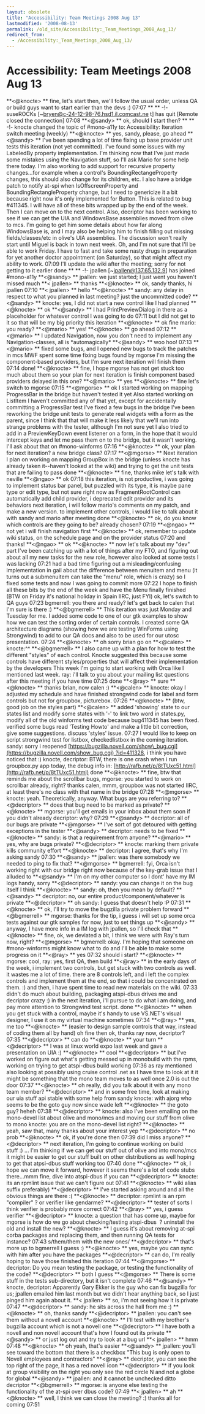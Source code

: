```yaml
---
layout: obsolete
title: "Accessibility: Team Meetings 2008 Aug 13"
lastmodified: '2008-08-13'
permalink: /old_site/Accessibility:_Team_Meetings_2008_Aug_13/
redirect_from:
  - /Accessibility:_Team_Meetings_2008_Aug_13/
---
```


Accessibility: Team Meetings 2008 Aug 13
========================================

**\<@knocte\> **
fine, let's start then, we'll follow the usual order, unless QA or build guys want to start earlier than the devs :)
07:07
** **
-!- suseROCKs [\~bryen@c-24-12-98-76.hsd1.il.comcast.ne t] has quit [Remote closed the connection]
07:08
**\<@sandy\> **
ok, should I start then?
** **
-!- knocte changed the topic of \#mono-a11y to: Accessibility: Iteration switch meeting (weekly)
**\<@knocte\> **
yes, sandy, please, go ahead
**\<@sandy\> **
I've been spending a lot of time fixing up base provider unit tests this iteration (not yet committed). I've found some issues with my LabeledBy property implementation. I'm thinking now that I've just made some mistakes using the Navigation stuff, so I'll ask Mario for some help there today.
I'm also working to add support for recursive property changes...for example when a control's BoundingRectangeProperty changes, this should also change for its children, etc.
I also have a bridge patch to notify at-spi when IsOffscreenProperty and BoundingRectangleProperty change, but I need to genericize it a bit because right now it's only implemented for Button. This is related to bug \#411345.
I will have all of these bits wrapped up by the end of the week. Then I can move on to the next control. Also, decriptor has been working to see if we can get the UIA and WindowsBase assemblies moved from olive to mcs. I'm going to get him some details about how far along WindowsBase is, and I may also be helping him to finish filling out missing fields/classes/etc in olive's UIA assemblies. The discussion won't really start until Miguel
is back in town next week.
Oh, and I'm not sure that I'll be able to work Friday. I have to fast and take some nasty drugs in preparation for yet another doctor appointment (on Saturday), so that might affect my ability to work.
07:09
I'll update the wiki after the meeting; sorry for not getting to it earlier
done
** **
-!- jpallen [\~jpallen@137.65.132.9] has joined \#mono-a11y
**\<@sandy\> **
jpallen: we just started; I just went
you haven't missed much
**\< jpallen\> **
thanks
**\<@knocte\> **
ok, sandy thanks, hi jpallen
07:10
**\< jpallen\> **
hello
**\<@knocte\> **
sandy: any delay in respect to what you planned in last meeting?
just the uncommitted code?
**\<@sandy\> **
knocte: yes, I did not start a new control like I had planned
**\<@knocte\> **
ok
**\<@sandy\> **
I had PrintPreviewDialog in there as a placeholder for whatever control I was going to do
07:11
but I did not get to it
so that will be my big priority this iteration
**\<@knocte\> **
ok fine
mario: you ready?
**\<@mario\> **
yes!
**\<@knocte\> **
go ahead
07:12
**\<@mario\> **
I updated Navigation, now you don't need to implement any Navigation-classes, all is \*automagically\*
**\<@sandy\> **
woo hoo!
07:13
**\<@mario\> **
fixed some bugs, and I opened new bugs to track the patches in mcs MWF
spent some time fixing bugs found by mgorse
I'm missing the component-based providers, but I'm sure next iteration will finish them
07:14
done!
**\<@knocte\> **
fine, I hope mgorse has not get stuck too much about them
so your plan for next iteration is finish component based providers delayed in this one?
**\<@mario\> **
yes
**\<@knocte\> **
fine
let's switch to mgorse
07:15
**\<@mgorse\> **
ok
I started working on mapping ProgressBar in the bridge but haven't tested it yet
Also started working on ListItem
I haven't committed any of that yet, except for accidentally committing a ProgressBar test
I've fixed a few bugs in the bridge
I've been reworking the bridge unit tests to generate real widgets with a form as the parent, since I think that that will make it less likely that we'll run into strange problems with the tester, although I'm not sure yet
I also tried to add in a PreviewKeyDown event listener on a form, in the hope that it would intercept keys and let me pass them on to the bridge, but it wasn't working. I'll ask about that on \#mono-winforms
07:16
**\<@knocte\> **
ok, your plan for next iteration? a new bridge class?
07:17
**\<@mgorse\> **
Next iteration I plan on working on mapping GroupBox in the bridge (unless knocte has already taken it--haven't looked at the wiki) and trying to get the unit tests that are failing to pass
done
**\<@knocte\> **
fine, thanks mike
let's talk with neville
**\<@ngao\> **
ok
07:18
this iteration, is not productive, i was going to implement status bar panel, but puzzled with its type, it is maybe pane type or edit type, but not sure right now
as FragmentRootControl can automatically add child provider, i deprecated edit provider and its behaviors
next iteration, i will follow mario's comments on my patch, and make a new version. to implement other controls, i would like to talk about it with sandy and mario after meeting
done
**\<@knocte\> **
ok, do you know which controls are they going to be? already chosen?
07:19
**\<@ngao\> **
not yet
i will finish navigation first
**\<@knocte\> **
ok, remember to update wiki status, on the schedule page and on the provider status
07:20
and thanks!
**\<@ngao\> **
ok
**\<@knocte\> **
now let's talk about my "dev" part
I've been catching up with a lot of things after my FTO, and figuring out about all my new tasks for the new role, however also looked at some tests I was lacking
07:21
had a bad time figuring out a misleading/confusing implementation in gail about the difference between menuitem and menu (it turns out a submenuitem can take the "menu" role, which is crazy) so
I fixed some tests and now I was going to commit more
07:22
I hope to finish all these bits by the end of the week and have the Menu finally finished
(BTW on Friday it's national holiday in Spain IIRC, just FYI)
ok, let's switch to QA guys
07:23
bgmerrell: you there and ready?
let's get back to calen that I'm sure is there :)
**\<@bgmerrell\> **
This iteration was just Monday and Tuesday for me. I added some code to one of our gtk examples to show how we can test the sorting order of certain controls. I created some QA architecture diagrams (showing how we are testing WinForms using Strongwind) to add to our QA docs and also to be used for our utosc presentation.
07:24
**\<@knocte\> **
oh sorry brian
go on
**\<@calen\> **
knocte:\^\^
**\<@bgmerrell\> **
I also came up with a plan for how to test the different "styles" of each control. Knocte suggested this because some controls have different
styles/properties that will affect their implementation by the developers
This week I'm going to start working with Orca like I mentioned last week.
ray: i'll talk to you about your mailing list questions after this meeting if you have time
07:25
done
**\<@ray\> **
sure
**\<@knocte\> **
thanks brian, now calen :)
**\<@calen\> **
knocte: okay
I adjusted my schedule and have finished strongwind code for label and form controls but not for groupbox, picturebox.
07:26
**\<@knocte\> **
(btw, good job on the styles part)
**\<@calen\> **
added 'showing' state to our states list and modify some states with '-' to link two word in states.py, modify all of the old winforms test code because bug411345 has been fixed. verified some bugs
read 'Testing Howto' and make a little bit correction, give some suggestions. discuss 'styles' issue.
07:27
I would like to keep on script strongwind test for listbox, checkedlistbox in the coming iteration.
sandy: sorry i reopened [https://bugzilla.novell.com/show\_bug.cgi](https://bugzilla.novell.com/show_bug.cgi) ?id=411328, i think you have noticed that :)
knocte, decriptor: BTW, there is one crash when i run groupbox.py app today, the debug info in: [http://rafb.net/p/8tTUxc51.html](http://rafb.net/p/8tTUxc51.html)
done
**\<@knocte\> **
fine, btw that reminds me about the scrollbar bugs, mgorse: you started to work on scrollbar already, right?
thanks calen, mmm, groupbox was not started IIRC, at least there's no class with that name in the bridge
07:28
**\<@mgorse\> **
knocte: yeah. Theoretically, anyway. What bugs are you referring to?
**\<@decriptor\> **
does that bug need to be marked as private?
**\<@knocte\> **
mgorse: you'll get emails in your inbox about them soon if you didn't already
decriptor: why?
07:29
**\<@sandy\> **
decriptor: all of our bugs are private
**\<@mgorse\> **
I've sort of got detoured with getting exceptions in the tester
**\<@sandy\> **
decriptor: needs to be fixed
**\<@knocte\> **
sandy: is that a requirement from anyone?
**\<@mario\> **
yes, why are bugs private?
**\<@decriptor\> **
knocte: marking them private kills community effort
**\<@knocte\> **
decriptor: I agree, that's why I'm asking sandy
07:30
**\<@sandy\> **
jpallen: was there somebody we needed to ping to fix that?
**\<@mgorse\> **
bgmerrell: fyi, Orca isn't working right with our bridge right now because of the key-grab issue that I alluded to
**\<@sandy\> **
I'm on my other computer so I dont' have my IM logs handy, sorry
**\<@decriptor\> **
sandy: you can change it on the bug itself I think
**\<@knocte\> **
sandy: oh, then you mean by default?
**\<@sandy\> **
decriptor: no, our entire product/component/whatever is private
**\<@decriptor\> **
oh
sandy: I guess that doesn't help :P
07:31
**\<@knocte\> **
ok, I'll try to move the bugzilla private problem forward
**\<@bgmerrell\> **
mgorse: thanks for the tip, i guess i will set up some orca tests against our gtk samples for now, just to set things up
**\<@sandy\> **
anyway, I have more info in a IM log with jpallen, so I'll check that
**\<@knocte\> **
fine, ok, we deviated a bit, I think we were with Ray's turn now, right?
**\<@mgorse\> **
bgmerrell: okay. I'm hoping that someone on \#mono-winforms might know what to do and I'll be able to make some progress on it
**\<@ray\> **
yes
07:32
should i start?
**\<@knocte\> **
mgorse: cool, ray: yes, first QA, then build
**\<@ray\> **
in the early days of the week, i implement two controls, but get stuck with two controls as well. it wastes me a lot of time.
there are 8 controls left, and i left the complex controls and implement them at the end, so that i could be concentrated on them. :)
and then, i have spent time to read new materials on the wiki.
07:33
didn't do much about building, packaging atspi-dbus drives me and decriptor crazy :)
in the next iteration, i'll pursue to do what i am doing, and pay more attention to Strongwind test script.
done
**\<@knocte\> **
when you get stuck with a control, maybe it's handy to use VS.NET's visual designer, I use it on my virtual machine sometimes
07:34
**\<@ray\> **
yes, me too
**\<@knocte\> **
(easier to design sample controls that way, instead of coding them all by hand)
oh fine then
ok, thanks ray
now, decriptor?
07:35
**\<@decriptor\> **
can do
**\<@knocte\> **
your turn
**\<@decriptor\> **
I was at linux world expo last week and gave a presentation on UIA :)
**\<@knocte\> **
cool
**\<@decriptor\> **
but I've worked on figure out what's getting messed up in monobuild with the rpms, working on trying to get atspi-dbus build working
07:36
as ray mentioned
also looking at possibly using cruise control .net as I have time to look at it
it might be something that the mono team moves to as well once 2.0 is out the door
07:37
**\<@knocte\> **
oh really, did you talk about it with any mono team member?
**\<@decriptor\> **
and in some free time, look at making our uia stuff api stable with some help from sandy
knocte: with ajorg who seems to be the goto guy now since wade left
**\<@knocte\> **
the goto guy? heheh
07:38
**\<@decriptor\> **
knocte: also I've been emailing on the mono-devel list about olive and mono/mcs and moving our stuff from olive to mono
knocte: you are on the mono-devel list right?
**\<@knocte\> **
yeah, saw that, many thanks about your interest
yep
**\<@decriptor\> **
no prob
**\<@knocte\> **
ok, if you're done then
07:39
did I miss anyone?
**\<@decriptor\> **
next iteration, I'm going to continue working on build stuff :) ...
I'm thinking if we can get our stuff out of olive and into mono/mcs it might be easier to get our stuff built on other distributions as well
hoping to get that atpsi-dbus stuff working too
07:40
done
**\<@knocte\> **
ok, I hope we can move it forward, however it seems there's a lot of code stubs there...mmm
fine, dive into atspi-dbus if you can
**\<@decriptor\> **
knocte: its an rpmlint issue that we can't figure out
07:41
**\<@knocte\> **
wiki alias suffix preferably)
**\<@decriptor\> **
I've started asking around and all the obvious things are there :(
**\<@knocte\> **
decriptor: rpmlint is an rpm "compiler" ?
or verifier like gendarme?
**\<@decriptor\> **
tester of sorts
I think
verifier is probably more correct
07:42
**\<@ray\> **
yes, i guess verifier
**\<@decriptor\> **
knocte: a question that has come up, maybe for mgorse is how do we go about checking/testing atspi-dbus
 ?
uninstall the old and install the new?
**\<@knocte\> **
I guess it's about removing at-spi corba packages and replacing them, and then running QA tests for instance?
07:43
s/them/them with the new ones/
**\<@decriptor\> **
that's more up to bgmerrell I guess :)
**\<@knocte\> **
yes, maybe you can sync with him after you have the packages
**\<@decriptor\> **
can do, I'm really hoping to have those finished this iteration
07:44
**\<@mgorse\> **
decriptor: Do you mean testing the package, or testing the functionality of the code?
**\<@decriptor\> **
both I guess
**\<@mgorse\> **
There is some stuff in the tests sub-directory, but it isn't complete
07:46
**\<@sandy\> **
knocte, decriptor: Apparently Gary Ekker is the guy who can fix bugzilla for us; jpallen emailed him last month but we didn't hear anything back, so I just pinged him again about it.
**\< jpallen\> **
so, i'm not seeing how it is private
07:47
**\<@decriptor\> **
sandy: he sits across the hall from me :)
**\<@knocte\> **
oh, thanks sandy
**\<@decriptor\> **
jpallen: you can't see them without a novell account
**\<@knocte\> **
I'll test with my brother's bugzilla account which is not a novell one
**\<@decriptor\> **
I have both a novell and non novell account that's how I found out its private
**\<@sandy\> **
or just log out and try to look at a bug url
**\< jpallen\> **
hmm
07:48
**\<@knocte\> **
oh yeah, that's easier
**\<@sandy\> **
jpallen: you'll see toward the bottom that there is a checkbox "This bug is only open to Novell employees and contractors"
**\<@ray\> **
decriptor, you can see the top right of the page, it has a red novell icon
**\<@decriptor\> **
if you look at group visibility on the right you only see the red circle N and not a globe for global
**\<@sandy\> **
jpallen: and it cannot be unchecked
ditto decriptor
**\<@bgmerrell\> **
mgorse: is anyone else testing the functionality of the at-spi over dbus code?
07:49
**\< jpallen\> **
ah
**\<@knocte\> **
well, I think we can close the meeting? :) thanks all for coming
07:51

